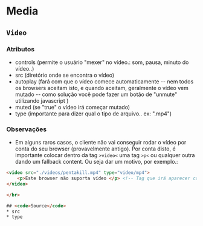 # Media


## <code>Video</code>

### Atributos 
* controls (permite o usuário "mexer" no vídeo.: som, pausa, minuto do vídeo..)
* src (diretório onde se encontra o vídeo)
* autoplay (fará com que o vídeo comece automaticamente -- nem todos os browsers aceitam isto, e quando aceitam, geralmente o vídeo vem mutado -- como solução você pode fazer um botão de "unmute" utilizando javascript )
* muted (se "true" o vídeo irá começar mutado)
* type (importante para dizer qual o tipo de arquivo.. ex: ".mp4")

### Observações

* Em alguns raros casos, o cliente não vai conseguir rodar o vídeo por conta do seu browser (provavelmente antigo). Por conta disto, é importante colocar dentro da tag <code>&gt;video&lt;</code> uma tag <code>&gt;p&lt;</code> ou qualquer outra dando um fallback content. Ou seja dar um motivo, por exemplo.:
```html
<video src="./videos/pentakill.mp4" type="video/mp4">
    <p>Este browser não suporta vídeo </p> <!-- Tag que irá aparecer caso o vídeo não seja carregado-->
</video> 

</br> 

## <code>Source</code>
* src 
* type


